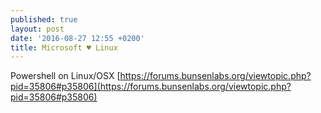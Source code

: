 ```yaml
---
published: true
layout: post
date: '2016-08-27 12:55 +0200'
title: Microsoft ♥ Linux
---
```

Powershell on Linux/OSX
[https://forums.bunsenlabs.org/viewtopic.php?pid=35806#p35806](https://forums.bunsenlabs.org/viewtopic.php?pid=35806#p35806)

